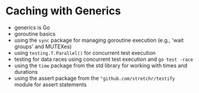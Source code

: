 # Caching with Generics

- generics is Go
- goroutine basics
- using the `sync` package for managing goroutine execution (e.g., 'wait groups' and MUTEXes)
- using `testing.T.Parallel()` for concurrent test execution
- testing for data races using concurrent test execution and `go test -race`
- using the `time` package from the std library for working with times and durations
- using the assert package from the `"github.com/stretchr/testify` module for assert statements

